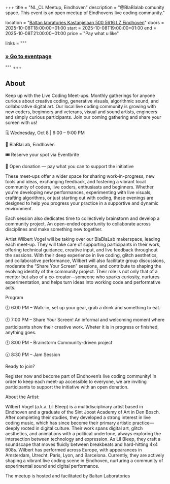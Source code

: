 +++
title       = "NL_CL Meetup, Eindhoven"
description = "@BlaBlalab comunity space. This event is an open meetup of Eindhovens live coding community."

location    = "[Baltan labratories Kastanjelaan 500 5616 LZ Eindhoven](https://www.openstreetmap.org/note/4822185)"
doors       = 2025-10-08T18:00:00+01:00
start       = 2025-10-08T19:00:00+01:00
end         = 2025-10-08T21:00:00+01:00
price       = "Pay what u like"

links = """
  ### [» Go to eventpage ](https://www.baltanlaboratories.org/events/live-coding-community-meet-up-5)
"""
+++

## About
Keep up with the Live Coding Meet-ups. Monthly gatherings for anyone curious about creative coding, generative visuals, algorithmic sound, and collaborative digital art. Our local live coding community is growing with new coders, beginners and veterans, visual and sound artists, engineers and simply curious participants. Join our coming gathering and share your screen with us!

 
🗓️ Wednesday, Oct 8 | 6:00 – 9:00 PM 

📍 BlaBlaLab, Eindhoven 

🎟️ Reserve your spot via Eventbrite  

💸 Open donation — pay what you can to support the initiative

These meet-ups offer a wider space for sharing work-in-progress, new tools and ideas, exchanging feedback, and fostering a vibrant local community of coders, live coders, enthusiasts and beginners. Whether you're developing new performances, experimenting with live visuals, crafting algorithms, or just starting out with coding, these evenings are designed to help you progress your practice in a supportive and dynamic environment.

Each session also dedicates time to collectively brainstorm and develop a community project. An open-ended opportunity to collaborate across disciplines and make something new together.

Artist Wilbert Vogel will be taking over our BlaBlaLab makerspace, leading each meet-up. They will take care of supporting participants in their work, offering technical guidance, creative input, and live feedback throughout the sessions. With their deep experience in live coding, glitch aesthetics, and collaborative performance, Wilbert will also facilitate group discussions, moderate the “Share Your Screen” sessions, and contribute to shaping the evolving identity of the community project. Their role is not only that of a mentor but also of a co-creator—someone who sparks curiosity, nurtures experimentation, and helps turn ideas into working code and performative acts.

Program 

🕕 6:00 PM – Walk-in, set up your gear, grab a drink and something to eat. 

🕖 7:00 PM – Share Your Screen! An informal and welcoming moment where participants show their creative work. Wheter it is in progress or finished, anything goes. 

🕖 8:00 PM - Brainstorm Community-driven project 

🕣 8:30 PM – Jam Session

Ready to join? 

Register now and become part of Eindhoven’s live coding community! In order to keep each meet-up accessible to everyone, we are inviting participants to support the initiative with an open donation.

About the Artist:

Wilbert Vogel (a.k.a. Lil Bleep) is a multidisciplinary artist based in Eindhoven and a graduate of the Sint Joost Academy of Art in Den Bosch. After completing their studies, they developed a strong interest in live coding music, which has since become their primary artistic practice—deeply rooted in digital culture. Their work spans digital art, glitch aesthetics, and animations with a political undertone, always exploring the intersection between technology and expression. As Lil Bleep, they craft a soundscape that moves fluidly between breakbeats and hard-hitting 4x4 808s. Wilbert has performed across Europe, with appearances in Amsterdam, Utrecht, Paris, Lyon, and Barcelona. Currently, they are actively shaping a vibrant live coding scene in Eindhoven, nurturing a community of experimental sound and digital performance.

The meetup is hosted and facilitated by Baltan Laboratories